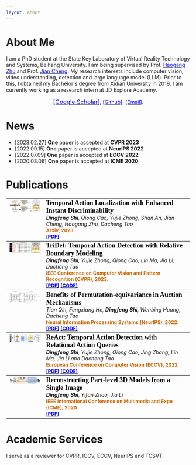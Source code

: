 ```yaml
---
layout: about
---
```


# About Me

I am a PhD student at the State Key Laboratory of Virtual Reality Technology and Systems, Beihang University. I am being supervised by Prof. <a href="https://ieeexplore.ieee.org/author/37086553313"><font color=blue>Haogang Zhu</font></a> and Prof. <a href="https://jian-cheng.org/"><font color=blue>Jian Cheng</font></a>. My research interests include computer vision, video understanding, detection and large language model (LLM). Prior to this, I obtained my Bachelor's degree from Xidian University in 2019.
I am currently working as a research intern at JD Explore Academy.

[//]: # (with)

[//]: # (<a href="https://qiongcao.github.io/"><font color=blue>Qiong Cao</font></a>,)

[//]: # (<a href="https://y-zhong.info/"><font color=blue>Yujie Zhong</font></a>)

[//]: # (and)

[//]: # (<a href="https://scholar.google.com/citations?user=RwlJNLcAAAAJ&hl=zh-CN"><font color=blue>Dacheng Tao</font></a>.)

<div text-align="center">
<center>
 <a href="https://scholar.google.com/citations?user=e8bIW37RkFkC&hl=zh-CN&oi=ao"><font color=blue size=3>[Google Scholar]</font></a>, 
 <a href="https://github.com/dingfengshi"><font color=blue>[Github]</font></a>, 
 <a href="mailto:shidingfeng@buaa.edu.cn"><font color=blue>[Email]</font></a>.
</center>
</div>

# News

- [2023.02.27] **One** paper is accepted at **CVPR 2023**
- [2022.09.15] **One** paper is accepted at **NeurIPS 2022**
- [2022.07.09] **One** paper is accepted at **ECCV 2022**
- [2020.03.06] **One** paper is accepted at **ICME 2020**

# Publications

<div>
<table width="100%" align="center" border="1" cellspacing="0" cellpadding="12" style="border-color: transparent;">
<tbody>

<tr>
<td width="20%" valign="baseline">
<img src="files/triplus.png">
</td>
<td width="80%" valign="middle">
<div>
<font color=Black size=4 face="Georgia"><b>Temporal Action Localization with Enhanced Instant Discriminability</b></font><br/>
<i><b>Dingfeng Shi</b>, Qiong Cao, Yujie Zhong, Shan An, Jian Cheng, Haogang Zhu, Dacheng Tao</i>
<div>
<b>
<font color=CC6600 size=2>Arxiv, 2023. </font><br/>
<a href="https://arxiv.org/abs/2309.05590"><font color=blue size=2>[PDF]</font></a>
</b>
</div>
</div>
</td>
</tr>

<tr>
<td width="20%" valign="baseline">
<img src="files/Tridet.png">
</td>
<td width="80%" valign="middle">
<div>
<font color=Black size=4 face="Georgia"><b>TriDet: Temporal Action Detection with Relative Boundary Modeling</b></font><br/>
<i><b>Dingfeng Shi</b>, Yujie Zhong, Qiong Cao, Lin Ma, Jia Li, Dacheng Tao</i>
<div>
<b>
<font color=CC6600 size=2>IEEE Conference on Computer Vision and Pattern Recognition (CVPR), 2023. </font><br/>
<a href="https://arxiv.org/abs/2303.07347"><font color=blue size=2>[PDF]</font></a>
<a href="https://github.com/dingfengshi/TriDet"><font color=blue size=2>[CODE]</font></a>
</b>
</div>
</div>
</td>
</tr>

<tr>
<td width="20%" valign="baseline">
<img src="files/pbe.png">
</td>
<td width="80%" valign="middle">
<font color=Black size=4 face="Georgia"><b>Benefits of Permutation-equivariance in Auction Mechanisms</b></font><br/>
<i>Tian Qin, Fengxiang He, <b>Dingfeng Shi</b>, Wenbing Huang, Dacheng Tao</i>
<div>
<b>
<font color=CC6600 size=2>Neural Information Processing Systems (NeurIPS), 2022. </font><br>
<a href="https://arxiv.org/abs/2210.05579"><font color=blue size=2>[PDF]</font></a>
<a href="https://github.com/dingfengshi/Auction_PE"><font color=blue size=2>[CODE]</font></a>
</b>
</div>
</td>
</tr>

<tr>
<td width="20%" valign="baseline">
<img src="files/ReAct.png">
</td>
<td width="80%" valign="middle">
<font color=Black size=4 face="Georgia"><b>ReAct: Temporal Action Detection with Relational Action Queries</b></font><br/>
<i><b>Dingfeng Shi</b>, Yujie Zhong, Qiong Cao, Jing Zhang, Lin Ma, Jia Li and Dacheng Tao</i>
<div>
<b>
<font color=CC6600 size=2>European Conference on Computer Vision (ECCV), 2022. </font><br/>
<a href="https://www.ecva.net/papers/eccv_2022/papers_ECCV/papers/136700102.pdf"><font color=blue size=2>[PDF]</font></a>
<a href="https://github.com/dingfengshi/React"><font color=blue size=2>[CODE]</font></a>
</b>
</div>
</td>
</tr>

<tr>
<td width="20%" valign="baseline">
<img src="files/recon.png">
</td>
<td width="80%" valign="middle">
<font color=Black size=4 face="Georgia"><b>Reconstructing Part-level 3D Models from a Single Image</b></font><br>
<i><b>Dingfeng Shi</b>, Yifan Zhao, Jia Li</i>
<div>
<b>
<font color=CC6600 size=2>IEEE International Conference on Multimedia and Expo (ICME), 2020. </font><br/>
<a href="http://cvteam.net/projects/2020/ICME/ICME2020_files/ICME2020-paper.pdf"><font color=blue size=2>[PDF]</font></a>
</b>
</div>
</td>
</tr>
</tbody>
</table>
</div>

# Academic Services
I serve as a reviewer for CVPR, ICCV, ECCV, NeurIPS and TCSVT.
